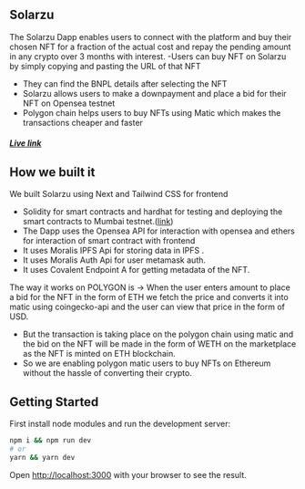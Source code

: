 ## Solarzu
The Solarzu Dapp enables users to connect with the platform and buy their chosen NFT for a fraction of the actual cost and repay the pending amount in any crypto over 3 months with interest. -Users can buy NFT on Solarzu by simply copying and pasting the URL of that NFT

* They can find the BNPL details after selecting the NFT
* Solarzu allows users to make a downpayment and place a bid for their NFT on Opensea testnet
* Polygon chain helps users to buy NFTs using Matic which makes the transactions cheaper and faster

##### [Live link](https://solarzu-moralis-hackathon.vercel.app/)  

## How we built it
We built Solarzu using Next and Tailwind CSS for frontend

* Solidity for smart contracts and hardhat for testing and deploying the smart contracts to Mumbai testnet.([link](https://mumbai.polygonscan.com/address/0x14751F6bF4c4F7E5d2c94EaebBd2C94c7128F147#code))
* The Dapp uses the Opensea API for interaction with opensea and ethers for interaction of smart contract with frontend
* It uses Moralis IPFS Api for storing data in IPFS .
* It uses Moralis Auth Api for user metamask auth.
* It uses Covalent Endpoint A for getting metadata of the NFT.


The way it works on POLYGON is -> When the user enters amount to place a bid for the NFT in the form of ETH we fetch the price and converts it into matic using coingecko-api and the user can view that price in the form of USD.

* But the transaction is taking place on the polygon chain using matic and the bid on the NFT will be made in the form of WETH on the marketplace as the NFT is minted on ETH blockchain.
* So we are enabling polygon matic users to buy NFTs on Ethereum without the hassle of converting their crypto.



## Getting Started

First install node modules and run the development server:

```bash
npm i && npm run dev
# or
yarn && yarn dev
```

Open [http://localhost:3000](http://localhost:3000) with your browser to see the result.


